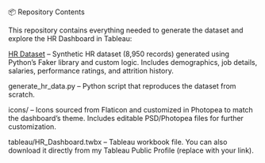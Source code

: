 📦 Repository Contents

This repository contains everything needed to generate the dataset and explore the HR Dashboard in Tableau:

[HR Dataset](./data/HumanResources.csv) – Synthetic HR dataset (8,950 records) generated using Python’s Faker library and custom logic. Includes demographics, job details, salaries, performance ratings, and attrition history.

generate_hr_data.py – Python script that reproduces the dataset from scratch.

icons/ – Icons sourced from Flaticon and customized in Photopea to match the dashboard’s theme. Includes editable PSD/Photopea files for further customization.

tableau/HR_Dashboard.twbx – Tableau workbook file. You can also download it directly from my Tableau Public Profile (replace with your link).
